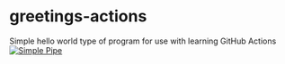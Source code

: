 # greetings-actions
Simple hello world type of program for use with learning GitHub Actions
[![Simple Pipe](https://github.com/cg-fnba/greetings-actions/actions/workflows/simple-pipe.yml/badge.svg)](https://github.com/cg-fnba/greetings-actions/actions/workflows/simple-pipe.yml)
